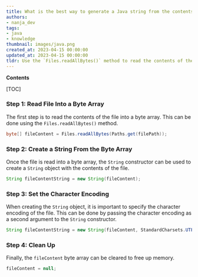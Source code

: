 ```yaml
---
title: What is the best way to generate a Java string from the contents of a file?
authors:
- nanja_dev
tags:
- java
- knowledge
thumbnail: images/java.png
created_at: 2023-04-15 00:00:00
updated_at: 2023-04-15 00:00:00
tldr: Use the `Files.readAllBytes()` method to read the contents of the file into a byte array, then use the `new String(byte[])` constructor to create a Java string from the byte array.
---
```


**Contents**

[TOC]

### Step 1: Read File Into a Byte Array

The first step is to read the contents of the file into a byte array. This can be done using the `Files.readAllBytes()` method.

```java
byte[] fileContent = Files.readAllBytes(Paths.get(filePath));
```

### Step 2: Create a String From the Byte Array

Once the file is read into a byte array, the `String` constructor can be used to create a `String` object with the contents of the file.

```java
String fileContentString = new String(fileContent);
```

### Step 3: Set the Character Encoding

When creating the `String` object, it is important to specify the character encoding of the file. This can be done by passing the character encoding as a second argument to the `String` constructor.

```java
String fileContentString = new String(fileContent, StandardCharsets.UTF_8);
```

### Step 4: Clean Up

Finally, the `fileContent` byte array can be cleared to free up memory.

```java
fileContent = null;
```
